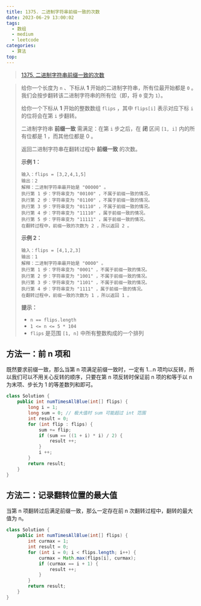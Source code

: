 ```yaml
---
title: 1375. 二进制字符串前缀一致的次数
date: 2023-06-29 13:00:02
tags:
  - 数组
  - medium
  - leetcode
categories:
  - 算法
top:
---
```


> [1375. 二进制字符串前缀一致的次数](https://leetcode.cn/problems/number-of-times-binary-string-is-prefix-aligned/)
>

<!-- more -->

> 给你一个长度为 `n` 、下标从 **1** 开始的二进制字符串，所有位最开始都是 `0` 。我们会按步翻转该二进制字符串的所有位（即，将 `0` 变为 `1`）。
>
> 给你一个下标从 **1** 开始的整数数组 `flips` ，其中 `flips[i]` 表示对应下标 `i` 的位将会在第 `i` 步翻转。
>
> 二进制字符串 **前缀一致** 需满足：在第 `i` 步之后，在 **闭** 区间 `[1, i]` 内的所有位都是 1 ，而其他位都是 0 。
>
> 返回二进制字符串在翻转过程中 **前缀一致** 的次数。
>
> 
>
> **示例 1：**
>
>  ```
>输入：flips = [3,2,4,1,5]
> 输出：2
>解释：二进制字符串最开始是 "00000" 。
> 执行第 1 步：字符串变为 "00100" ，不属于前缀一致的情况。
> 执行第 2 步：字符串变为 "01100" ，不属于前缀一致的情况。
> 执行第 3 步：字符串变为 "01110" ，不属于前缀一致的情况。
> 执行第 4 步：字符串变为 "11110" ，属于前缀一致的情况。
> 执行第 5 步：字符串变为 "11111" ，属于前缀一致的情况。
> 在翻转过程中，前缀一致的次数为 2 ，所以返回 2 。
> ```
> 
> **示例 2：**
> 
> ```
>输入：flips = [4,1,2,3]
> 输出：1
>解释：二进制字符串最开始是 "0000" 。
> 执行第 1 步：字符串变为 "0001" ，不属于前缀一致的情况。
> 执行第 2 步：字符串变为 "1001" ，不属于前缀一致的情况。
> 执行第 3 步：字符串变为 "1101" ，不属于前缀一致的情况。
> 执行第 4 步：字符串变为 "1111" ，属于前缀一致的情况。
> 在翻转过程中，前缀一致的次数为 1 ，所以返回 1 。
> ```
> 
> 
> 
> **提示：**
>
>  - `n == flips.length`
>- `1 <= n <= 5 * 104`
> - `flips` 是范围 `[1, n]` 中所有整数构成的一个排列

## 方法一：前 n 项和

既然要求前缀一致，那么当第 n 项满足前缀一致时，一定有 1...n 项均以反转，所以我们可以不用关心反转的顺序，只要在第 n 项反转时保证前 n 项的和等于以 n 为末项、步长为 1 的等差数列和即可。

```java
class Solution {
    public int numTimesAllBlue(int[] flips) {
        long i = 1;
        long sum = 0; // 极大值时 sum 可能超过 int 范围
        int result = 0;
        for (int flip : flips) {
            sum += flip;
            if (sum == ((1 + i) * i) / 2) {
                result ++;
            }
            i ++;
        }
        return result;
    }
}
```

## 方法二：记录翻转位置的最大值

当第 n 项翻转过后满足前缀一致，那么一定存在前 n 次翻转过程中，翻转的最大值为 n。

```java
class Solution {
    public int numTimesAllBlue(int[] flips) {
        int curmax = 1;
        int result = 0;
        for (int i = 0; i < flips.length; i++) {
            curmax = Math.max(flips[i], curmax);
            if (curmax == i + 1) {
                result ++;
            }
        }
        return result;
    }
}
```

